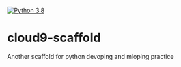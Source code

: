 
[![Python 3.8](https://github.com/jabrahamdev/cloud9-scaffold/actions/workflows/main.yml/badge.svg)](https://github.com/jabrahamdev/cloud9-scaffold/actions/workflows/main.yml)
# cloud9-scaffold
Another scaffold for python devoping and mloping practice
